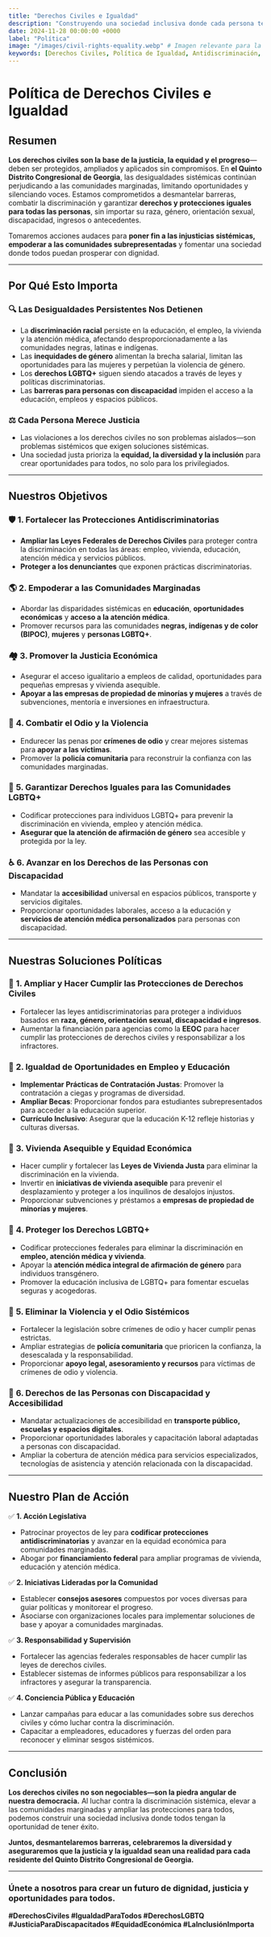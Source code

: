 ```yaml
---
title: "Derechos Civiles e Igualdad"
description: "Construyendo una sociedad inclusiva donde cada persona tenga derechos, oportunidades y protecciones iguales para prosperar y participar plenamente en su comunidad."
date: 2024-11-28 00:00:00 +0000
label: "Política"
image: "/images/civil-rights-equality.webp" # Imagen relevante para la igualdad y la inclusión
keywords: [Derechos Civiles, Política de Igualdad, Antidiscriminación, Quinto Distrito Congresional de Georgia, Comunidades Marginadas, Diversidad, Inclusión, Derechos LGBTQ+, Derechos de las Personas con Discapacidad, Igualdad de Género, Justicia Económica, Política para Todos]
---
```


# Política de Derechos Civiles e Igualdad

## Resumen

**Los derechos civiles son la base de la justicia, la equidad y el progreso**—deben ser protegidos, ampliados y aplicados sin compromisos. En **el Quinto Distrito Congresional de Georgia**, las desigualdades sistémicas continúan perjudicando a las comunidades marginadas, limitando oportunidades y silenciando voces. Estamos comprometidos a desmantelar barreras, combatir la discriminación y garantizar **derechos y protecciones iguales para todas las personas**, sin importar su raza, género, orientación sexual, discapacidad, ingresos o antecedentes.

Tomaremos acciones audaces para **poner fin a las injusticias sistémicas, empoderar a las comunidades subrepresentadas** y fomentar una sociedad donde todos puedan prosperar con dignidad.

---

## **Por Qué Esto Importa**

### 🔍 **Las Desigualdades Persistentes Nos Detienen**
- La **discriminación racial** persiste en la educación, el empleo, la vivienda y la atención médica, afectando desproporcionadamente a las comunidades negras, latinas e indígenas.
- Las **inequidades de género** alimentan la brecha salarial, limitan las oportunidades para las mujeres y perpetúan la violencia de género.
- Los **derechos LGBTQ+** siguen siendo atacados a través de leyes y políticas discriminatorias.
- Las **barreras para personas con discapacidad** impiden el acceso a la educación, empleos y espacios públicos.

### ⚖️ **Cada Persona Merece Justicia**
- Las violaciones a los derechos civiles no son problemas aislados—son problemas sistémicos que exigen soluciones sistémicas.
- Una sociedad justa prioriza la **equidad, la diversidad y la inclusión** para crear oportunidades para todos, no solo para los privilegiados.

---

## Nuestros Objetivos

### 🛡️ **1. Fortalecer las Protecciones Antidiscriminatorias**
- **Ampliar las Leyes Federales de Derechos Civiles** para proteger contra la discriminación en todas las áreas: empleo, vivienda, educación, atención médica y servicios públicos.
- **Proteger a los denunciantes** que exponen prácticas discriminatorias.

### 🌎 **2. Empoderar a las Comunidades Marginadas**
- Abordar las disparidades sistémicas en **educación**, **oportunidades económicas** y **acceso a la atención médica**.
- Promover recursos para las comunidades **negras, indígenas y de color (BIPOC)**, **mujeres** y **personas LGBTQ+**.

### 🏘️ **3. Promover la Justicia Económica**
- Asegurar el acceso igualitario a empleos de calidad, oportunidades para pequeñas empresas y vivienda asequible.
- **Apoyar a las empresas de propiedad de minorías y mujeres** a través de subvenciones, mentoría e inversiones en infraestructura.

### 💙 **4. Combatir el Odio y la Violencia**
- Endurecer las penas por **crímenes de odio** y crear mejores sistemas para **apoyar a las víctimas**.
- Promover la **policía comunitaria** para reconstruir la confianza con las comunidades marginadas.

### 🤝 **5. Garantizar Derechos Iguales para las Comunidades LGBTQ+**
- Codificar protecciones para individuos LGBTQ+ para prevenir la discriminación en vivienda, empleo y atención médica.
- **Asegurar que la atención de afirmación de género** sea accesible y protegida por la ley.

### ♿ **6. Avanzar en los Derechos de las Personas con Discapacidad**
- Mandatar la **accesibilidad** universal en espacios públicos, transporte y servicios digitales.
- Proporcionar oportunidades laborales, acceso a la educación y **servicios de atención médica personalizados** para personas con discapacidad.

---

## **Nuestras Soluciones Políticas**

### 🔷 **1. Ampliar y Hacer Cumplir las Protecciones de Derechos Civiles**
- Fortalecer las leyes antidiscriminatorias para proteger a individuos basados en **raza, género, orientación sexual, discapacidad e ingresos**.
- Aumentar la financiación para agencias como la **EEOC** para hacer cumplir las protecciones de derechos civiles y responsabilizar a los infractores.

### 🔷 **2. Igualdad de Oportunidades en Empleo y Educación**
- **Implementar Prácticas de Contratación Justas**: Promover la contratación a ciegas y programas de diversidad.
- **Ampliar Becas**: Proporcionar fondos para estudiantes subrepresentados para acceder a la educación superior.
- **Currículo Inclusivo**: Asegurar que la educación K-12 refleje historias y culturas diversas.

### 🔷 **3. Vivienda Asequible y Equidad Económica**
- Hacer cumplir y fortalecer las **Leyes de Vivienda Justa** para eliminar la discriminación en la vivienda.
- Invertir en **iniciativas de vivienda asequible** para prevenir el desplazamiento y proteger a los inquilinos de desalojos injustos.
- Proporcionar subvenciones y préstamos a **empresas de propiedad de minorías y mujeres**.

### 🔷 **4. Proteger los Derechos LGBTQ+**
- Codificar protecciones federales para eliminar la discriminación en **empleo, atención médica y vivienda**.
- Apoyar la **atención médica integral de afirmación de género** para individuos transgénero.
- Promover la educación inclusiva de LGBTQ+ para fomentar escuelas seguras y acogedoras.

### 🔷 **5. Eliminar la Violencia y el Odio Sistémicos**
- Fortalecer la legislación sobre crímenes de odio y hacer cumplir penas estrictas.
- Ampliar estrategias de **policía comunitaria** que prioricen la confianza, la desescalada y la responsabilidad.
- Proporcionar **apoyo legal, asesoramiento y recursos** para víctimas de crímenes de odio y violencia.

### 🔷 **6. Derechos de las Personas con Discapacidad y Accesibilidad**
- Mandatar actualizaciones de accesibilidad en **transporte público, escuelas y espacios digitales**.
- Proporcionar oportunidades laborales y capacitación laboral adaptadas a personas con discapacidad.
- Ampliar la cobertura de atención médica para servicios especializados, tecnologías de asistencia y atención relacionada con la discapacidad.

---

## **Nuestro Plan de Acción**

✅ **1. Acción Legislativa**
- Patrocinar proyectos de ley para **codificar protecciones antidiscriminatorias** y avanzar en la equidad económica para comunidades marginadas.
- Abogar por **financiamiento federal** para ampliar programas de vivienda, educación y atención médica.

✅ **2. Iniciativas Lideradas por la Comunidad**
- Establecer **consejos asesores** compuestos por voces diversas para guiar políticas y monitorear el progreso.
- Asociarse con organizaciones locales para implementar soluciones de base y apoyar a comunidades marginadas.

✅ **3. Responsabilidad y Supervisión**
- Fortalecer las agencias federales responsables de hacer cumplir las leyes de derechos civiles.
- Establecer sistemas de informes públicos para responsabilizar a los infractores y asegurar la transparencia.

✅ **4. Conciencia Pública y Educación**
- Lanzar campañas para educar a las comunidades sobre sus derechos civiles y cómo luchar contra la discriminación.
- Capacitar a empleadores, educadores y fuerzas del orden para reconocer y eliminar sesgos sistémicos.

---

## Conclusión

**Los derechos civiles no son negociables—son la piedra angular de nuestra democracia.** Al luchar contra la discriminación sistémica, elevar a las comunidades marginadas y ampliar las protecciones para todos, podemos construir una sociedad inclusiva donde todos tengan la oportunidad de tener éxito.

**Juntos, desmantelaremos barreras, celebraremos la diversidad y aseguraremos que la justicia y la igualdad sean una realidad para cada residente del Quinto Distrito Congresional de Georgia.**

---

### **Únete a nosotros para crear un futuro de dignidad, justicia y oportunidades para todos.**

**#DerechosCiviles #IgualdadParaTodos #DerechosLGBTQ #JusticiaParaDiscapacitados #EquidadEconómica #LaInclusiónImporta**